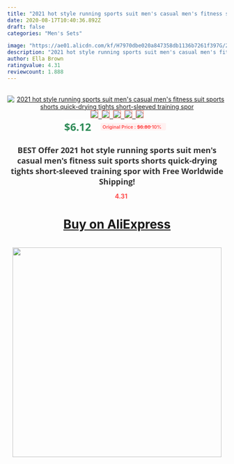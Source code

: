 ```yaml
---
title: "2021 hot style running sports suit men's casual men's fitness suit sports shorts quick-drying tights short-sleeved training spor"
date: 2020-08-17T10:40:36.892Z
draft: false
categories: "Men's Sets"

image: "https://ae01.alicdn.com/kf/H7970dbe020a847358db1136b7261f397G/2021-hot-style-running-sports-suit-men-s-casual-men-s-fitness-suit-sports-shorts-quick.jpg"
description: "2021 hot style running sports suit men's casual men's fitness suit sports shorts quick-drying tights short-sleeved training spor"
author: Ella Brown
ratingvalue: 4.31
reviewcount: 1.888
---
```

<br>
<div style="text-align: center;">
<a href="https://s.click.aliexpress.com/e/_AFebmH" target="_blank" rel="nofollow noopener noreferrer"><img alt="2021 hot style running sports suit men's casual men's fitness suit sports shorts quick-drying tights short-sleeved training spor" class="magnifier-image" src="https://ae01.alicdn.com/kf/H7970dbe020a847358db1136b7261f397G/2021-hot-style-running-sports-suit-men-s-casual-men-s-fitness-suit-sports-shorts-quick.jpg_640x640.jpg">
<br>
<img style="border:1px solid salmon" src="https://ae01.alicdn.com/kf/H7970dbe020a847358db1136b7261f397G/2021-hot-style-running-sports-suit-men-s-casual-men-s-fitness-suit-sports-shorts-quick.jpg_120x120.jpg">&nbsp;&nbsp;<img style="border:1px solid salmon" src="https://ae01.alicdn.com/kf/H5913f8547f9a4bd9858c0dbd06e51054Z/2021-hot-style-running-sports-suit-men-s-casual-men-s-fitness-suit-sports-shorts-quick.jpg_120x120.jpg">&nbsp;&nbsp;<img style="border:1px solid salmon" src="https://ae01.alicdn.com/kf/H0ef2abc35a3d4067b02158409e42a65cD/2021-hot-style-running-sports-suit-men-s-casual-men-s-fitness-suit-sports-shorts-quick.jpg_120x120.jpg">&nbsp;&nbsp;<img style="border:1px solid salmon" src="https://ae01.alicdn.com/kf/H2a41bbdbf2264dabb368246bff0a7374w/2021-hot-style-running-sports-suit-men-s-casual-men-s-fitness-suit-sports-shorts-quick.jpg_120x120.jpg">&nbsp;&nbsp;<img style="border:1px solid salmon" src="https://ae01.alicdn.com/kf/H54cc38bec0574346918d3cc41526b6170/2021-hot-style-running-sports-suit-men-s-casual-men-s-fitness-suit-sports-shorts-quick.jpg_120x120.jpg"></a></div><br0>
<div style="text-align: center;"><span style="background-color: white; border: 0px; box-sizing: border-box; color: seagreen; display: inline-block; font-family: &quot;open sans&quot; , &quot;arial&quot; , &quot;helvetica&quot; , sans-serif , &quot;heiti&quot;; font-size: 24px; font-stretch: inherit; font-weight: 700; line-height: inherit; margin: 0px 10px 0px 0px; padding: 0px; vertical-align: middle;">$6.12 </span>
<span style="background: rgb(255 , 241 , 241); border-radius: 3px; border: 0px; box-sizing: border-box; color: #ff4747; display: inline-block; font-family: inherit; font-size: 12px; font-stretch: inherit; font-style: inherit; font-variant: inherit; font-weight: 600; line-height: inherit; margin: 0px; padding: 2px 5px; transform: scale(0.9); vertical-align: middle;">Original Price : <b style="text-decoration: line-through;">$6.80 </b> 10%&nbsp;&nbsp;</span></div>
<h1 style="color: #333333; display: inline-block; font-family: &quot;open sans&quot; , &quot;arial&quot; , &quot;helvetica&quot; , sans-serif , &quot;heiti&quot;; font-size: 18px; font-stretch: inherit; font-weight: 700; text-align: center;">BEST Offer 2021 hot style running sports suit men's casual men's fitness suit sports shorts quick-drying tights short-sleeved training spor with Free Worldwide Shipping!</h1>
<div style="color: #ff4747; text-align: center;">
<img src="https://4.bp.blogspot.com/-M0ZcTcb-5uY/XleCXlxnR4I/AAAAAAAAAEc/OrjgMkXV1oMQFaCRZj5HQwOCBcu3w1FegCPcBGAYYCw/s1600/star.png" style="height: 15px;">&nbsp;<b>4.31</b></div>
<div class="button_cont" align="center"><a class="buynow_a" href="https://s.click.aliexpress.com/e/_AFebmH" target="_blank" rel="nofollow noopener noreferrer"><H1>Buy on AliExpress</H1></a></div><br>
<div class="separator" style="clear: both; text-align: center;">
<img src="https://lh3.googleusercontent.com/-pTy5HemUv9M/XlePHvY0dAI/AAAAAAAAAE4/0nX5iRUoIWY8eMW9Dpxeirr157OZliDIgCLcBGAsYHQ/s1600/badge.gif" width="480">
</div>
